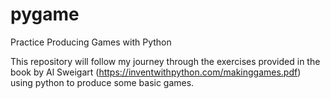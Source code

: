 # pygame
Practice Producing Games with Python

This repository will follow my journey through the exercises provided in the book by Al Sweigart
(https://inventwithpython.com/makinggames.pdf) using python to produce some basic games.
